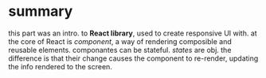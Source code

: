 # summary
this part was an intro. to **React library**, used to create responsive UI with.
at the core of React is *component*, a way of rendering composible and reusable elements. 
componantes can be stateful. *states* are obj. the difference is that their change causes the component to re-render, updating the info rendered to the screen. 